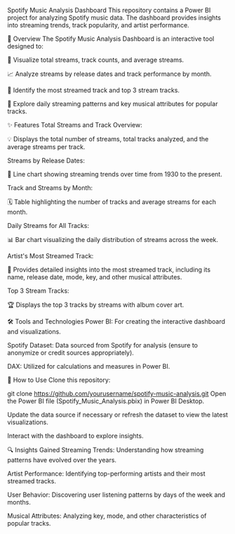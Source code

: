 Spotify Music Analysis Dashboard
This repository contains a Power BI project for analyzing Spotify music data. The dashboard provides insights into streaming trends, track popularity, and artist performance.

:tada: Overview
The Spotify Music Analysis Dashboard is an interactive tool designed to:

🎵 Visualize total streams, track counts, and average streams.

📈 Analyze streams by release dates and track performance by month.

🌟 Identify the most streamed track and top 3 stream tracks.

🔎 Explore daily streaming patterns and key musical attributes for popular tracks.

:sparkles: Features
Total Streams and Track Overview:

💡 Displays the total number of streams, total tracks analyzed, and the average streams per track.

Streams by Release Dates:

📆 Line chart showing streaming trends over time from 1930 to the present.

Track and Streams by Month:

🗓️ Table highlighting the number of tracks and average streams for each month.

Daily Streams for All Tracks:

📊 Bar chart visualizing the daily distribution of streams across the week.

Artist's Most Streamed Track:

🎤 Provides detailed insights into the most streamed track, including its name, release date, mode, key, and other musical attributes.

Top 3 Stream Tracks:

🏆 Displays the top 3 tracks by streams with album cover art.

:hammer_and_wrench: Tools and Technologies
Power BI: For creating the interactive dashboard and visualizations.

Spotify Dataset: Data sourced from Spotify for analysis (ensure to anonymize or credit sources appropriately).

DAX: Utilized for calculations and measures in Power BI.

:rocket: How to Use
Clone this repository:

git clone https://github.com/yourusername/spotify-music-analysis.git
Open the Power BI file (Spotify_Music_Analysis.pbix) in Power BI Desktop.

Update the data source if necessary or refresh the dataset to view the latest visualizations.

Interact with the dashboard to explore insights.

:mag: Insights Gained
Streaming Trends: Understanding how streaming patterns have evolved over the years.

Artist Performance: Identifying top-performing artists and their most streamed tracks.

User Behavior: Discovering user listening patterns by days of the week and months.

Musical Attributes: Analyzing key, mode, and other characteristics of popular tracks.

